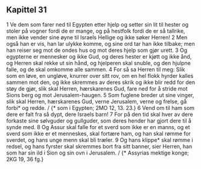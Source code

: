 ## Kapittel 31

1 Ve dem som farer ned til Egypten etter hjelp og setter sin lit til hester og stoler på vogner fordi de er mange, og på hestfolk fordi de er så tallrike, men ikke vender sine øyne til Israels Hellige og ikke søker Herren!
2 Men også han er vis, han lar ulykke komme, og sine ord tar han ikke tilbake; men han reiser seg mot de ondes hus og mot deres hjelp som gjør urett.
3 Og egypterne er mennesker og ikke Gud, og deres hester er kjøtt og ikke ånd, og Herren skal rekke ut sin hånd, og hjelperen skal snuble, og den hjulpne falle, og de skal omkomme alle sammen.
4 For så sa Herren til meg: Slik som en løve, en ungløve, knurrer over sitt rov, om en hel flokk hyrder kalles sammen mot den, og ikke skremmes av deres skrik og ikke blir redd for den støy de gjør, slik skal Herren, hærskarenes Gud, fare ned for å stride mot Sions berg og mot Jerusalem-haugen.
5 Som fuglene breder ut sine vinger, slik skal Herren, hærskarenes Gud, verne Jerusalem, verne og frelse, gå forbi* og redde. / {* som i Egypten; 2MO 12, 13. 23.}
6 Vend om til ham som dere er falt fra så dypt, dere Israels barn!
7 For på den tid skal hver av dere forkaste sine sølvguder og gullguder, som deres hender har gjort dere til å synde med.
8 Og Assur skal falle for et sverd som ikke er en manns, og et sverd som ikke er et menneskes, skal fortære ham, og han skal rømme for sverdet, og hans unge menn skal bli træler.
9 Og hans klippe* skal rømme i redsel, og hans fyrster skal skremmes bort fra sitt banner, sier Herren, han som har sin ild i Sion og sin ovn i Jerusalem. / {* Assyrias mektige konge; 2KG 19, 36 fg.}
